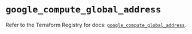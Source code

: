 # `google_compute_global_address`

Refer to the Terraform Registry for docs: [`google_compute_global_address`](https://registry.terraform.io/providers/hashicorp/google/5.18.0/docs/resources/compute_global_address).
